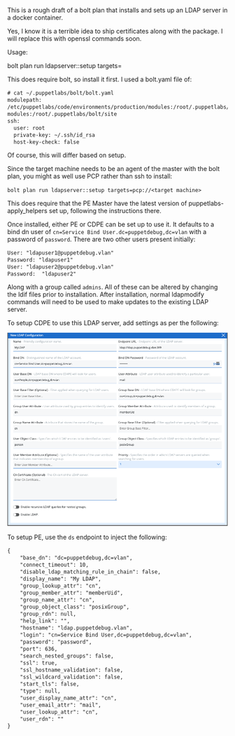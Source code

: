 This is a rough draft of a bolt plan that installs and sets up an LDAP server in a docker container.

Yes, I know it is a terrible idea to ship certificates along with the package.  I will replace this with openssl commands soon.

Usage:

bolt plan run ldapserver::setup targets=<target machine>
  

This does require bolt, so install it first.  I used a bolt.yaml file of:

```
# cat ~/.puppetlabs/bolt/bolt.yaml
modulepath: /etc/puppetlabs/code/environments/production/modules:/root/.puppetlabs/bolt/modules:/root/.puppetlabs/bolt/site-modules:/root/.puppetlabs/bolt/site
ssh:
  user: root
  private-key: ~/.ssh/id_rsa
  host-key-check: false
```

Of course, this will differ based on setup.

Since the target machine needs to be an agent of the master with the bolt plan, you might as well use PCP rather than ssh to install:

`bolt plan run ldapserver::setup targets=pcp://<target machine>`

This does require that the PE Master have the latest version of puppetlabs-apply_helpers set up, following the instructions there.

Once installed, either PE or CDPE can be set up to use it.  It defaults to a bind dn user of `cn=Service Bind User.dc=puppetdebug,dc=vlan` with a password of `password`.  There are two other users present initially:

```
User: "ldapuser1@puppetdebug.vlan"
Password: "ldapuser1"
User: "ldapuser2@puppetdebug.vlan"
Password:  "ldapuser2"
```

Along with a group called `admins`.  All of these can be altered by changing the ldif files prior to installation.  After installation, normal ldapmodify commands will need to be used to make updates to the existing LDAP server.

To setup CDPE to use this LDAP server, add settings as per the following:

![CDPE Settings](/cdpe-settings.png)

To setup PE, use the `ds` endpoint to inject the following:

```
{
    "base_dn": "dc=puppetdebug,dc=vlan",
    "connect_timeout": 10,
    "disable_ldap_matching_rule_in_chain": false,
    "display_name": "My LDAP",
    "group_lookup_attr": "cn",
    "group_member_attr": "memberUid",
    "group_name_attr": "cn",
    "group_object_class": "posixGroup",
    "group_rdn": null,
    "help_link": "",
    "hostname": "ldap.puppetdebug.vlan",
    "login": "cn=Service Bind User,dc=puppetdebug,dc=vlan",
    "password": "password",
    "port": 636,
    "search_nested_groups": false,
    "ssl": true,
    "ssl_hostname_validation": false,
    "ssl_wildcard_validation": false,
    "start_tls": false,
    "type": null,
    "user_display_name_attr": "cn",
    "user_email_attr": "mail",
    "user_lookup_attr": "cn",
    "user_rdn": ""
}
```
